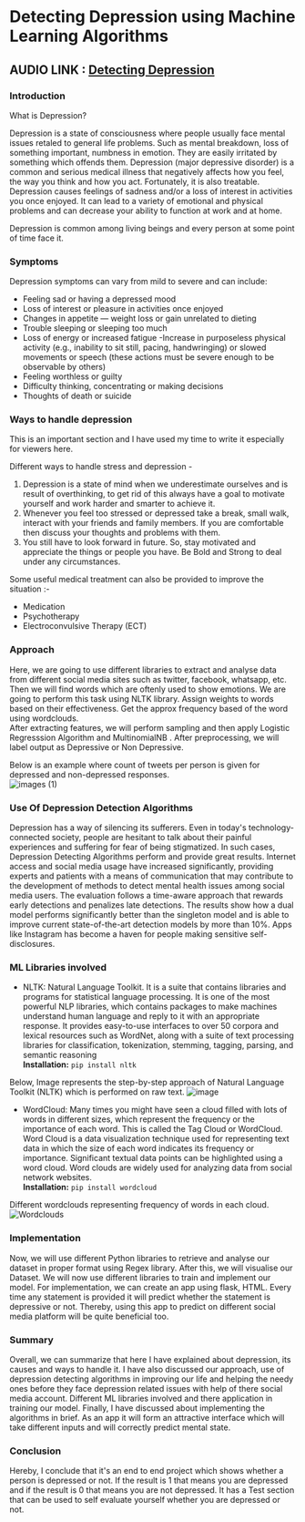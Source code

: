 # Detecting Depression using Machine Learning Algorithms

## AUDIO LINK : [Detecting Depression](https://drive.google.com/file/d/1MdLyjevIaKs3Pk1fhUExCW8umxD4MIIA/view?usp=sharing)

### Introduction

What is Depression?

Depression is a state of consciousness where people usually face mental issues retaled to general life problems. Such as mental breakdown, loss of something important, numbness in emotion. They are easily irritated by something which offends them. Depression (major depressive disorder) is a common and serious medical illness that negatively affects how you feel, the way you think and how you act. Fortunately, it is also treatable. Depression causes feelings of sadness and/or a loss of interest in activities you once enjoyed. It can lead to a variety of emotional and physical problems and can decrease your ability to function at work and at home.

Depression is common among living beings and every person at some point of time face it. 

### Symptoms

Depression symptoms can vary from mild to severe and can include:

- Feeling sad or having a depressed mood
- Loss of interest or pleasure in activities once enjoyed
- Changes in appetite — weight loss or gain unrelated to dieting
- Trouble sleeping or sleeping too much
- Loss of energy or increased fatigue
-Increase in purposeless physical activity (e.g., inability to sit still, pacing, handwringing) or slowed movements or speech (these actions must be severe enough to be observable by others)
- Feeling worthless or guilty
- Difficulty thinking, concentrating or making decisions
- Thoughts of death or suicide

### Ways to handle depression 

This is an important section and I have used my time to write it especially for viewers here.<br>

Different ways to handle stress and depression -

1. Depression is a state of mind when we underestimate ourselves and is result of overthinking, to get rid of this always have a goal to motivate yourself and work harder and smarter to achieve it. <br>
2. Whenever you feel too stressed or depressed take a break, small walk, interact with your friends and family members. If you are comfortable then discuss your thoughts and problems with them. <br>
3. You still have to look forward in future. So, stay motivated and appreciate the things or people you have. Be Bold and Strong to deal under any circumstances.

Some useful medical treatment can also be provided to improve the situation :-

- Medication
- Psychotherapy
- Electroconvulsive Therapy (ECT)

### Approach

Here, we are going to use different libraries to extract and analyse data from different social media sites such as twitter, facebook, whatsapp, etc. Then we will find words which are oftenly used to show emotions. We are going to perform this task using NLTK library. Assign weights to words based on their effectiveness. Get the approx frequency based of the word using wordclouds. <br>
After extracting features, we will perform sampling and then apply Logistic Regresssion Algorithm and MultinomialNB . After preprocessing, we will label output as Depressive or Non Depressive. 

Below is an example where count of tweets per person is given for depressed and non-depressed responses.  
![images (1)](https://user-images.githubusercontent.com/75624735/138996108-1357052c-7bf1-4c97-ad84-50b9fc18e487.png)

### Use Of Depression Detection Algorithms

Depression has a way of silencing its sufferers. Even in today's technology-connected society, people are hesitant to talk about their painful experiences and suffering for fear of being stigmatized. In such cases, Depression Detecting Algorithms perform and provide great results. Internet access and social media usage have increased significantly, providing experts and patients with a means of communication that may contribute to the development of methods to detect mental health issues among social media users. The evaluation follows a time-aware approach that rewards early detections and penalizes late detections. The results show how a dual model performs significantly better than the singleton model and is able to improve current state-of-the-art detection models by more than 10%. Apps like Instagram has become a haven for people making sensitive self-disclosures.

### ML Libraries involved

- NLTK: Natural Language Toolkit. It is a suite that contains libraries and programs for statistical language processing. It is one of the most powerful NLP libraries, which contains packages to make machines understand human language and reply to it with an appropriate response. It provides easy-to-use interfaces to over 50 corpora and lexical resources such as WordNet, along with a suite of text processing libraries for classification, tokenization, stemming, tagging, parsing, and semantic reasoning<br>
__Installation:__ `pip install nltk`

Below, Image represents the step-by-step approach of Natural Language Toolkit (NLTK) which is performed on raw text. 
![image](https://user-images.githubusercontent.com/75624735/139830414-d51f7fb7-e250-410d-8b23-1985f20ad478.png)

- WordCloud: Many times you might have seen a cloud filled with lots of words in different sizes, which represent the frequency or the importance of each word. This is called the Tag Cloud or WordCloud. Word Cloud is a data visualization technique used for representing text data in which the size of each word indicates its frequency or importance. Significant textual data points can be highlighted using a word cloud. Word clouds are widely used for analyzing data from social network websites.<br>
__Installation:__ `pip install wordcloud`

Different wordclouds representing frequency of words in each cloud.
![Wordclouds](https://user-images.githubusercontent.com/75624735/138894038-326c99d8-cc2f-4088-80e9-6e2026d53d1a.png)

### Implementation

Now, we will use different Python libraries to retrieve and analyse our dataset in proper format using Regex library. After this, we will visualise our Dataset. We will now use different libraries to train and implement our model. For implementation, we can create an app using flask, HTML. Every time any statement is provided it will predict whether the statement is depressive or not. Thereby, using this app to predict on different social media platform will be quite beneficial too.

### Summary

Overall, we can summarize that here I have explained about depression, its causes and ways to handle it. I have also discussed our approach, use of depression detecting algorithms in improving our life and helping the needy ones before they face depression related issues with help of there social media account. Different ML libraries involved and there application in training our model. Finally, I have discussed about implementing the algorithms in brief. As an app it will form an attractive interface which will take different inputs and will correctly predict mental state.

### Conclusion

Hereby, I conclude that it's an end to end project which shows whether a person is depressed or not. If the result is 1 that means you are depressed and if the result is 0 that means you are not depressed. It has a Test section that can be used to self evaluate yourself whether you are depressed or not.
